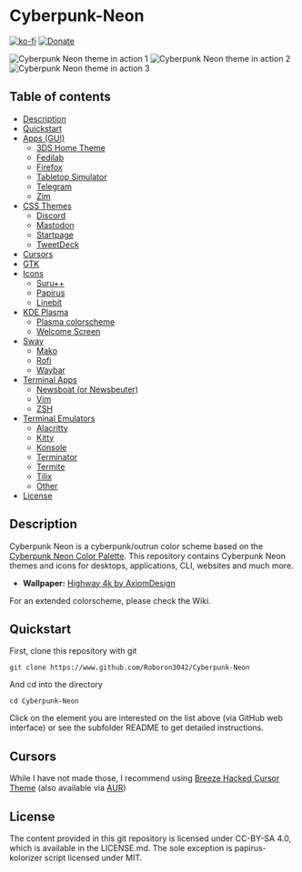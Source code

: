 # Cyberpunk-Neon
[![ko-fi](https://www.ko-fi.com/img/githubbutton_sm.svg)](https://ko-fi.com/Z8Z1139QA)
[![Donate](https://liberapay.com/assets/widgets/donate.svg)](https://liberapay.com/roboron/donate)

![Cyberpunk Neon theme in action 1](https://raw.githubusercontent.com/Roboron3042/Cyberpunk-Neon/master/resources/screenshots/screenshot-1.png)
![Cyberpunk Neon theme in action 2](https://raw.githubusercontent.com/Roboron3042/Cyberpunk-Neon/master/resources/screenshots/screenshot-2.png)
![Cyberpunk Neon theme in action 3](https://raw.githubusercontent.com/Roboron3042/Cyberpunk-Neon/master/resources/screenshots/screenshot-3.png)

## Table of contents
- [Description](#description)
- [Quickstart](#quickstart)
- [Apps (GUI)](https://github.com/Roboron3042/Cyberpunk-Neon/tree/master/apps#apps)
  - [3DS Home Theme](https://github.com/Roboron3042/Cyberpunk-Neon/tree/master/apps#3ds-theme)
  - [Fedilab](https://github.com/Roboron3042/Cyberpunk-Neon/tree/master/apps#fedilab)
  - [Firefox](https://github.com/Roboron3042/Cyberpunk-Neon/tree/master/apps#firefox)
  - [Tabletop Simulator](https://github.com/Roboron3042/Cyberpunk-Neon/tree/master/apps#tabletop-simulator)
  - [Telegram](https://github.com/Roboron3042/Cyberpunk-Neon/tree/master/apps#telegram-desktop)
  - [Zim](https://github.com/Roboron3042/Cyberpunk-Neon/tree/master/apps#zim)
- [CSS Themes](https://github.com/Roboron3042/Cyberpunk-Neon/tree/master/CSS#css-themes)
  - [Discord](https://github.com/Roboron3042/Cyberpunk-Neon/tree/master/CSS/discord#discord-cyberpunk-neon)
  - [Mastodon](https://github.com/Roboron3042/Cyberpunk-Neon/tree/master/CSS#css-themes)
  - [Startpage](https://github.com/Roboron3042/Cyberpunk-Neon/tree/master/CSS#css-themes)
  - [TweetDeck](https://github.com/Roboron3042/Cyberpunk-Neon/tree/master/CSS#css-themes)
- [Cursors](#cursors)
- [GTK](https://github.com/Roboron3042/Cyberpunk-Neon/tree/master/gtk#gtk)
- [Icons](https://github.com/Roboron3042/Cyberpunk-Neon/tree/master/icons#icons)
  - [Suru++](https://github.com/Roboron3042/Cyberpunk-Neon/tree/master/icons#suru++)
  - [Papirus](https://github.com/Roboron3042/Cyberpunk-Neon/tree/master/icons#papirus-kolorizer)
  - [Linebit](https://github.com/Roboron3042/Cyberpunk-Neon/tree/master/icons#linebit)
- [KDE Plasma](https://github.com/Roboron3042/Cyberpunk-Neon/tree/master/kde#kde)
  - [Plasma colorscheme](https://github.com/Roboron3042/Cyberpunk-Neon/tree/master/kde#plasma-colorscheme)
  - [Welcome Screen](https://github.com/Roboron3042/Cyberpunk-Neon/tree/master/kde#welcome-screen)
- [Sway](https://github.com/Roboron3042/Cyberpunk-Neon/tree/master/sway#sway)
  - [Mako](https://github.com/Roboron3042/Cyberpunk-Neon/tree/master/sway#mako)
  - [Rofi](https://github.com/Roboron3042/Cyberpunk-Neon/tree/master/sway#rofi)
  - [Waybar](https://github.com/Roboron3042/Cyberpunk-Neon/tree/master/sway#waybar)
- [Terminal Apps](https://github.com/Roboron3042/Cyberpunk-Neon/tree/master/terminal-apps#terminal-apps)
  - [Newsboat (or Newsbeuter)](https://github.com/Roboron3042/Cyberpunk-Neon/tree/master/terminal-apps#newsboat)
  - [Vim](https://github.com/Roboron3042/Cyberpunk-Neon/tree/master/terminal-apps#vim)
  - [ZSH](https://github.com/Roboron3042/Cyberpunk-Neon/tree/master/terminal-apps#zsh)
- [Terminal Emulators](https://github.com/Roboron3042/Cyberpunk-Neon/tree/master/terminal#terminal-emulators)
  - [Alacritty](https://github.com/Roboron3042/Cyberpunk-Neon/tree/master/terminal#alacritty)
  - [Kitty](https://github.com/Roboron3042/Cyberpunk-Neon/tree/master/terminal#kitty)
  - [Konsole](https://github.com/Roboron3042/Cyberpunk-Neon/tree/master/terminal#konsole)
  - [Terminator](https://github.com/Roboron3042/Cyberpunk-Neon/tree/master/terminal#terminator)
  - [Termite](https://github.com/Roboron3042/Cyberpunk-Neon/tree/master/terminal#termite)
  - [Tilix](https://github.com/Roboron3042/Cyberpunk-Neon/tree/master/terminal#tilix)
  - [Other](https://github.com/Roboron3042/Cyberpunk-Neon/tree/master/terminal#other)
- [License](#license)

## Description

Cyberpunk Neon is a cyberpunk/outrun color scheme based on the [Cyberpunk Neon Color Palette](https://www.color-hex.com/color-palette/61235). This repository contains Cyberpunk Neon themes and icons for desktops, applications, CLI, websites and much more.

* **Wallpaper:** [Highway 4k by AxiomDesign](https://www.deviantart.com/axiomdesign/art/Highway-4k-696620104)

For an extended colorscheme, please check the Wiki.

## Quickstart

First, clone this repository with git

`git clone https://www.github.com/Roboron3042/Cyberpunk-Neon`

And cd into the directory

`cd Cyberpunk-Neon`

Click on the element you are interested on the list above (via GitHub web interface) or see the subfolder README to get detailed instructions.

## Cursors

While I have not made those, I recommend using [Breeze Hacked Cursor Theme](https://github.com/codejamninja/breeze-hacked-cursor-theme) (also available via [AUR](https://aur.archlinux.org/packages/breeze-hacked-cursor-theme/))

## License

The content provided in this git repository is licensed under CC-BY-SA 4.0, which is available in the LICENSE.md. The sole exception is papirus-kolorizer script licensed under MIT.
